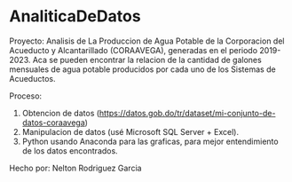 # AnaliticaDeDatos
Proyecto: Analisis de La Produccion de Agua Potable de la Corporacion del Acueducto y Alcantarillado (CORAAVEGA), 
generadas en el periodo 2019-2023. Aca se pueden encontrar la relacion de la cantidad de galones mensuales de agua potable 
producidos por cada uno de los Sistemas de Acueductos. 

Proceso: 
1. Obtencion de datos (https://datos.gob.do/tr/dataset/mi-conjunto-de-datos-coraavega)
2. Manipulacion de datos (usé Microsoft SQL Server + Excel).
3. Python usando Anaconda para las graficas, para mejor entendimiento de los datos encontrados.


Hecho por: Nelton Rodriguez Garcia
